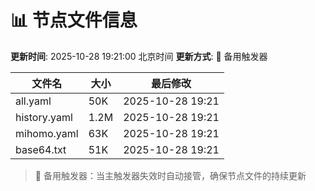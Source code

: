 # 📊 节点文件信息

**更新时间**: 2025-10-28 19:21:00 北京时间
**更新方式**: 🔄 备用触发器

| 文件名 | 大小 | 最后修改 |
|--------|------|----------|
| all.yaml | 50K | 2025-10-28 19:21 |
| history.yaml | 1.2M | 2025-10-28 19:21 |
| mihomo.yaml | 63K | 2025-10-28 19:21 |
| base64.txt | 51K | 2025-10-28 19:21 |

> 🔄 备用触发器：当主触发器失效时自动接管，确保节点文件的持续更新
